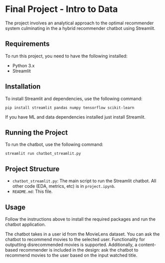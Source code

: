 # Final Project - Intro to Data

The project involves an analytical approach to the optimal recommender system culminating in the a hybrid recommender chatbot using Streamlit.

## Requirements

To run this project, you need to have the following installed:

- Python 3.x
- Streamlit

## Installation

To install Streamlit and dependencies, use the following command:

```
pip install streamlit pandas numpy tensorflow scikit-learn
```

If you have ML and data dependencies installed just install Streamlit.

## Running the Project

To run the chatbot, use the following command:

```
streamlit run chatbot_streamlit.py
```

## Project Structure

- `chatbot_streamlit.py`: The main script to run the Streamlit chatbot. All other code (EDA, metrics, etc) is in `project.ipynb`.
- `README.md`: This file.

## Usage

Follow the instructions above to install the required packages and run the chatbot application.

The chatbot takes in a user id from the MovieLens dataset. You can ask the chatbot to recommend movies to the selected user. Functionality for outputting disrecommended movies is supported. Additionally, a content-based recommender is included in the design: ask the chatbot to recommend movies to the user based on the input watched title. 
